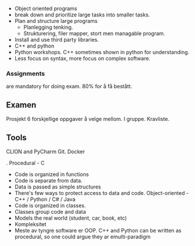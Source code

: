 - Object oriented programs
- break down and prioritize large tasks into smaller tasks. 
- Plan and structure large programs
	- Planlegging tenking.
	- Strukturering, filer mapper, stort men managable program.
- Install and use third party libraries.
- C++ and python
- Python workshops.
C++ sometimes shown in python for understanding.
- Less focus on syntax, more focus on complex software.
### Assignments
are mandatory for doing exam.
80% for å få bestått.
## Examen
Prosjekt
6 forskjellige oppgaver å velge mellom. I gruppe. Kravliste.

## Tools
CLION and PyCharm
Git. Docker

.
Procedural - C
- Code is organized in functions
- Code is separate from data.
- Data is passed as simple structures
- There's few ways to protect access to data and code.
Object-oriented - C++ / Python / C# / Java
- Code is organized in classes.
- Classes group code and data
- Models the real world (student, car, book, etc)
- Kompleksitet
- Meste av tyngre software er OOP.
C++ and Python can be written as procedural, so one could argue they ar emulti-paradigm